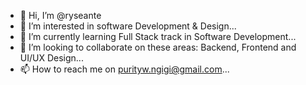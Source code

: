 - 👋 Hi, I’m @ryseante
- 👀 I’m interested in software Development & Design...
- 🌱 I’m currently learning Full Stack track in Software Development...
- 💞️ I’m looking to collaborate on these areas: Backend, Frontend and UI/UX Design...
- 📫 How to reach me on purityw.ngigi@gmail.com...

<!---
ryseante/ryseante is a ✨ special ✨ repository because its `README.md` (this file) appears on your GitHub profile.
You can click the Preview link to take a look at your changes.
--->

